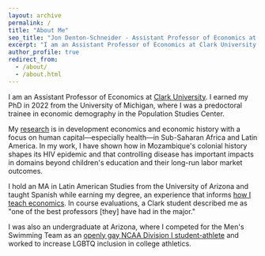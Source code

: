 ```yaml
---
layout: archive
permalink: /
title: "About Me"
seo_title: "Jon Denton-Schneider - Assistant Professor of Economics at Clark University"
excerpt: "I am an Assistant Professor of Economics at Clark University studying development and history with a focus on human capital."
author_profile: true
redirect_from: 
  - /about/
  - /about.html
---
```


<p>
I am an Assistant Professor of Economics at <a href="https://www.clarku.edu/departments/economics/">Clark University</a>. I earned my PhD in 2022 from the University of Michigan, where I was a predoctoral trainee in economic demography in the Population Studies Center.
</p>

<p>
My <a href="https://jondentonschneider.com/research">research</a> is in development economics and economic history with a focus on human capital&mdash;especially health&mdash;in Sub-Saharan Africa and Latin America. In my work, I have shown how in Mozambique's colonial history shapes its HIV epidemic and that controlling disease has important impacts in domains beyond children's education and their long-run labor market outcomes.
</p>

<p>
I hold an MA in Latin American Studies from the University of Arizona and taught Spanish while earning my degree, an experience that informs <a href="https://jondentonschneider.com/teaching">how I teach economics</a>. In course evaluations, a Clark student described me as "one of the best professors [they] have had in the major."
</p>
    
<p>
I was also an undergraduate at Arizona, where I competed for the Men's Swimming Team as an <a href="https://jondentonschneider.com/personal">openly gay NCAA Division I student-athlete</a> and worked to increase LGBTQ inclusion in college athletics.
</p>
